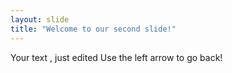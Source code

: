 ```yaml
---
layout: slide
title: "Welcome to our second slide!"
---
```

Your text , just edited
Use the left arrow to go back!
